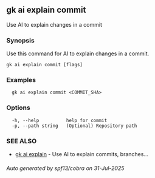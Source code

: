 ## gk ai explain commit

Use AI to explain changes in a commit

### Synopsis


Use this command for AI to explain changes in a commit.


```
gk ai explain commit [flags]
```

### Examples

```
  gk ai explain commit <COMMIT_SHA>
```

### Options

```
  -h, --help          help for commit
  -p, --path string   (Optional) Repository path
```

### SEE ALSO

* [gk ai explain](gk_ai_explain.md)	 - Use AI to explain commits, branches...

###### Auto generated by spf13/cobra on 31-Jul-2025
